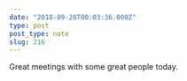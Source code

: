 ```yaml
---
date: "2018-09-28T00:03:36.000Z"
type: post 
post_type: note
slug: 216
---
```

‪Great meetings with some great people today. ‬

